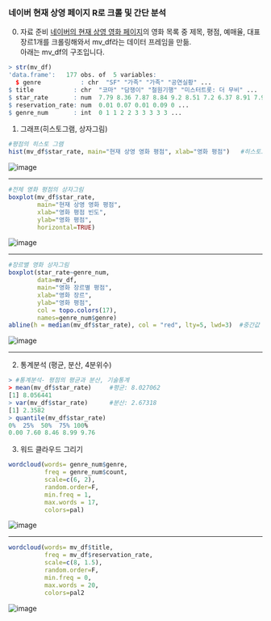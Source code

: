 ### 네이버 현재 상영 페이지 R로 크롤 및 간단 분석

0. 자료 준비 
[네이버의 현재 상영 영화 페이지](https://movie.naver.com/movie/running/current.nhn?order=reserve)의 영화 목록 중 제목, 평점, 예매율, 대표장르1개를 크롤링해와서 mv_df라는 데이터 프레임을 만듦.  
아래는 mv_df의 구조입니다.
``` R
> str(mv_df)
'data.frame':	177 obs. of  5 variables:
  $ genre           : chr  "SF" "가족" "가족" "공연실황" ...
$ title           : chr  "코마" "담쟁이" "철원기행" "미스터트롯: 더 무비" ...
$ star_rate       : num  7.79 8.36 7.87 8.84 9.2 8.51 7.2 6.37 8.91 7.93 ...
$ reservation_rate: num  0.01 0.07 0.01 0.09 0 ...
$ genre_num       : int  0 1 1 2 2 3 3 3 3 3 ...
```  


1. 그래프(히스토그램, 상자그림)  
``` R
#평점의 히스토 그램
hist(mv_df$star_rate, main="현재 상영 영화 평점", xlab="영화 평점")   #히스토그램
```
![image](https://user-images.githubusercontent.com/33820372/100452393-65a2ec00-30fc-11eb-9bed-49f390e94c69.png)  

---

```R
#전체 영화 평점의 상자그림
boxplot(mv_df$star_rate,
        main="현재 상영 영화 평점",
        xlab="영화 평점 빈도",
        ylab="영화 평점",
        horizontal=TRUE)
```  
![image](https://user-images.githubusercontent.com/33820372/100452422-75223500-30fc-11eb-8685-25460968f2ea.png)  

---

```R
#장르별 영화 상자그림
boxplot(star_rate~genre_num,
        data=mv_df,
        main="영화 장르별 평점",
        xlab="영화 장르",
        ylab="영화 평점",
        col = topo.colors(17),
        names=genre_num$genre)
abline(h = median(mv_df$star_rate), col = "red", lty=5, lwd=3)  #중간값 선 그어주기기
```
![image](https://user-images.githubusercontent.com/33820372/100452564-ba466700-30fc-11eb-81cc-5ebd74569743.png)  

---

2. 통계분석 (평균, 분산, 4분위수)
```R
> #통계분석- 평점의 평균과 분산, 기술통계
> mean(mv_df$star_rate)     #평균: 8.027062
[1] 8.056441
> var(mv_df$star_rate)      #분산: 2.67318
[1] 2.3582
> quantile(mv_df$star_rate) 
0%  25%  50%  75% 100% 
0.00 7.60 8.46 8.99 9.76
```  

3. 워드 클라우드 그리기
```R
wordcloud(words= genre_num$genre,
          freq = genre_num$count,
          scale=c(6, 2),  
          random.order=F,
          min.freq = 1,
          max.words = 17,
          colors=pal)
```
![image](https://user-images.githubusercontent.com/33820372/100452662-f11c7d00-30fc-11eb-8897-798a2a6d84c6.png)  

---

```R
wordcloud(words= mv_df$title,
          freq = mv_df$reservation_rate,
          scale=c(8, 1.5),  
          random.order=F,
          min.freq = 0,
          max.words = 20,
          colors=pal2
```  
![image](https://user-images.githubusercontent.com/33820372/100452716-08f40100-30fd-11eb-9cd2-ab8cc3d21844.png)  
